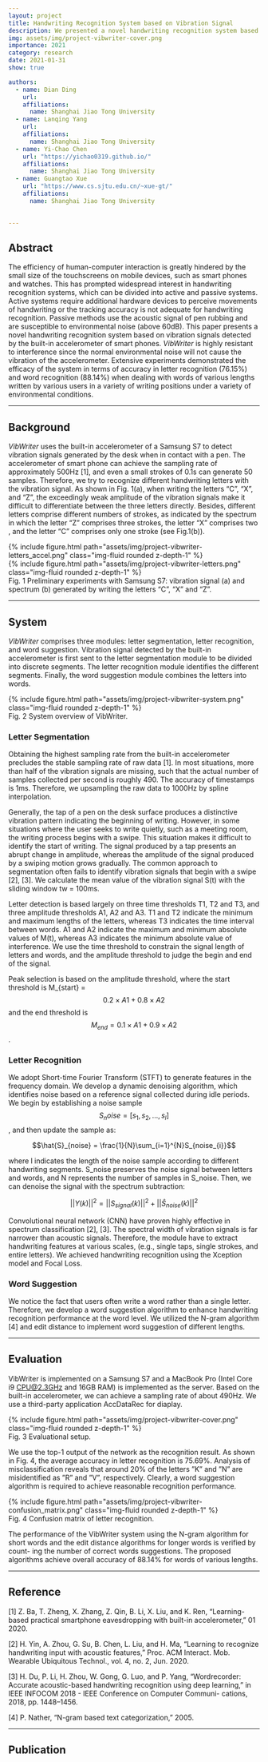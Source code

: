 ```yaml
---
layout: project
title: Handwriting Recognition System based on Vibration Signal
description: We presented a novel handwriting recognition system based on vibration signals detected by the built-in accelerometer of smart phones.
img: assets/img/project-vibwriter-cover.png
importance: 2021
category: research
date: 2021-01-31
show: true

authors:
  - name: Dian Ding
    url: 
    affiliations:
      name: Shanghai Jiao Tong University
  - name: Lanqing Yang
    url: 
    affiliations:
      name: Shanghai Jiao Tong University
  - name: Yi-Chao Chen
    url: "https://yichao0319.github.io/"
    affiliations:
      name: Shanghai Jiao Tong University
  - name: Guangtao Xue
    url: "https://www.cs.sjtu.edu.cn/~xue-gt/"
    affiliations:
      name: Shanghai Jiao Tong University
  

---
```



## Abstract

The efficiency of human-computer interaction is greatly hindered by the small size of the touchscreens on mobile devices, such as smart phones and watches. This has prompted widespread interest in handwriting recognition systems, which can be divided into active and passive systems. Active systems require additional hardware devices to perceive movements of handwriting or the tracking accuracy is not adequate for handwriting recognition. Passive methods use the acoustic signal of pen rubbing and are susceptible to environmental noise (above 60dB). This paper presents a novel handwriting recognition system based on vibration signals detected by the built-in accelerometer of smart phones. *VibWriter* is highly resistant to interference since the normal environmental noise will not cause the vibration of the accelerometer. Extensive experiments demonstrated the efficacy of the system in terms of accuracy in letter recognition (76.15%) and word recognition (88.14%) when dealing with words of various lengths written by various users in a variety of writing positions under a variety of environmental conditions.


***

## Background

*VibWriter* uses the built-in accelerometer of a Samsung S7 to detect vibration signals generated by the desk when in contact with a pen. The accelerometer of smart phone can achieve the sampling rate of approximately 500Hz [1], and even a small strokes of 0.1s can generate 50 samples. Therefore, we try to recognize different handwriting letters with the vibration signal. As shown in Fig. 1(a), when writing the letters “C”, “X”, and “Z”, the exceedingly weak amplitude of the vibration signals make it difficult to differentiate between the three letters directly. Besides, different letters comprise different numbers of strokes, as indicated by the spectrum in which the letter “Z” comprises three strokes, the letter “X” comprises two , and the letter “C” comprises only one stroke (see Fig.1(b)).


<div class="row justify-content-sm-center">
    <div class="col-sm-4 mt-3 mt-md-0">
        {% include figure.html path="assets/img/project-vibwriter-letters_accel.png" class="img-fluid rounded z-depth-1" %}
    </div>
    <div class="col-sm-4 mt-3 mt-md-0">
        {% include figure.html path="assets/img/project-vibwriter-letters.png" class="img-fluid rounded z-depth-1" %}
    </div>
</div>
<div class="caption">
  Fig. 1 Preliminary experiments with Samsung S7: vibration signal (a) and spectrum (b) generated by writing the letters “C”, “X” and “Z”.
</div>

***

## System 

*VibWriter* comprises three modules: letter segmentation, letter recognition, and word suggestion. Vibration signal detected by the built-in accelerometer is first sent to the letter segmentation module to be divided into discrete segments. The letter recognition module identifies the different segments. Finally, the word suggestion module combines the letters into words. 


<div class="row justify-content-sm-center">
    <div class="col-sm-9 mt-3 mt-md-0">
        {% include figure.html path="assets/img/project-vibwriter-system.png" class="img-fluid rounded z-depth-1" %}
    </div>
</div>
<div class="caption">
  Fig. 2 System overview of VibWriter.
</div>


### Letter Segmentation

Obtaining the highest sampling rate from the built-in accelerometer precludes the stable sampling rate of raw data [1]. In most situations, more than half of the vibration signals are missing, such that the actual number of samples collected per second is roughly 490. The accuracy of timestamps is 1ms. Therefore, we upsampling the raw data to 1000Hz by spline interpolation.

Generally, the tap of a pen on the desk surface produces a distinctive vibration pattern indicating the beginning of writing. However, in some situations where the user seeks to write quietly, such as a meeting room, the writing process begins with a swipe. This situation makes it difficult to identify the start of writing. The signal produced by a tap presents an abrupt change in amplitude, whereas the amplitude of the signal produced by a swiping motion grows gradually. The common approach to segmentation often fails to identify vibration signals that begin with a swipe [2], [3]. We calculate the mean value of the vibration signal S(t) with the sliding window tw = 100ms.

Letter detection is based largely on three time thresholds T1, T2 and T3, and three amplitude thresholds A1, A2 and A3. T1 and T2 indicate the minimum and maximum lengths of the letters, whereas T3 indicates the time interval between words. A1 and A2 indicate the maximum and minimum absolute values of M(t), whereas A3 indicates the minimum absolute value of interference. We use the time threshold to constrain the signal length of letters and words, and the amplitude threshold to judge the begin and end of the signal.

Peak selection is based on the amplitude threshold, where the start threshold is M_{start} = $$0.2 × A1 + 0.8 × A2$$ and the end threshold is $$M_{end} = 0.1 × A1 + 0.9 × A2$$.


### Letter Recognition

We adopt Short-time Fourier Transform (STFT) to generate features in the frequency domain. We develop a dynamic denoising algorithm, which identifies noise based on a reference signal collected during idle periods. We begin by establishing a noise sample $$S_noise = [s_1, s_2, ..., s_l]$$, and then update the sample as:

$$\hat{S}_{noise} = \frac{1}{N}\sum_{i=1}^{N}S_{noise_{i}}$$

where l indicates the length of the noise sample according to different handwriting segments. S_noise preserves the noise signal between letters and words, and N represents the number of samples in S_noise. Then, we can denoise the signal with the spectrum subtraction:

$$ ||Y(k)||^2 = ||S_{signal}(k)||^2 + ||\hat{S}_{noise}(k)||^2 $$

Convolutional neural network (CNN) have proven highly effective in spectrum classification [2], [3]. The spectral width of vibration signals is far narrower than acoustic signals. Therefore, the module have to extract handwriting features at various scales, (e.g., single taps, single strokes, and entire letters). We achieved handwriting recognition using the Xception model and Focal Loss.


### Word Suggestion

We notice the fact that users often write a word rather than a single letter. Therefore, we develop a word suggestion algorithm to enhance handwriting recognition performance at the word level. We utilized the N-gram algorithm [4] and edit distance to implement word suggestion of different lengths.


***

## Evaluation

VibWriter is implemented on a Samsung S7 and a MacBook Pro (Intel Core i9 CPU@2.3GHz and 16GB RAM) is implemented as the server. Based on the built-in accelerometer, we can achieve a sampling rate of about 490Hz. We use a third-party application AccDataRec for diaplay.


<div class="row justify-content-sm-center">
    <div class="col-sm-8 mt-3 mt-md-0">
        {% include figure.html path="assets/img/project-vibwriter-cover.png" class="img-fluid rounded z-depth-1" %}
    </div>
</div>
<div class="caption">
  Fig. 3 Evaluational setup.
</div>


We use the top-1 output of the network as the recognition result. As shown in Fig. 4, the average accuracy in letter recognition is 75.69%. Analysis of misclassification reveals that around 20% of the letters ”K” and ”N” are misidentified as ”R” and ”V”, respectively. Clearly, a word suggestion algorithm is required to achieve reasonable recognition performance.


<div class="row justify-content-sm-center">
    <div class="col-sm-5 mt-3 mt-md-0">
        {% include figure.html path="assets/img/project-vibwriter-confusion_matrix.png" class="img-fluid rounded z-depth-1" %}
    </div>
</div>
<div class="caption">
  Fig. 4 Confusion matrix of letter recognition.
</div>

The performance of the VibWriter system using the N-gram algorithm for short words and the edit distance algorithms for longer words is verified by count- ing the number of correct words suggestions. The proposed algorithms achieve overall accuracy of 88.14% for words of various lengths. 


***

## Reference
[1] Z. Ba, T. Zheng, X. Zhang, Z. Qin, B. Li, X. Liu, and K. Ren, “Learning-based practical smartphone eavesdropping with built-in accelerometer,” 01 2020.

[2] H. Yin, A. Zhou, G. Su, B. Chen, L. Liu, and H. Ma, “Learning to recognize handwriting input with acoustic features,” Proc. ACM Interact. Mob. Wearable Ubiquitous Technol., vol. 4, no. 2, Jun. 2020.

[3] H. Du, P. Li, H. Zhou, W. Gong, G. Luo, and P. Yang, “Wordrecorder: Accurate acoustic-based handwriting recognition using deep learning,” in IEEE INFOCOM 2018 - IEEE Conference on Computer Communi- cations, 2018, pp. 1448–1456.

[4] P. Nather, “N-gram based text categorization,” 2005.


***

## Publication

<div hidden>
{% cite ding-secon21 %}
</div>

